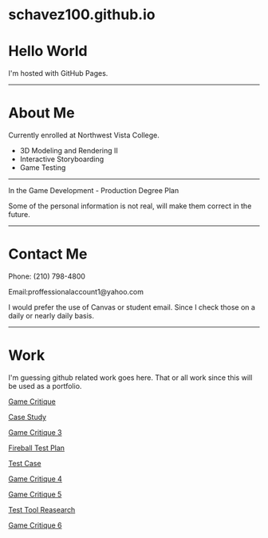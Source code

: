 # schavez100.github.io
<html>
<body>
    <h1>Hello World</h1>
    <p>I'm hosted with GitHub Pages.</p>
    <hr>
    <h1>About Me</h1>
    <p>Currently enrolled at Northwest Vista College.</p>
    <ul>
        <li>3D Modeling and Rendering II</li>
        <li>Interactive Storyboarding</li>
        <li>Game Testing</li>
    </ul>
    <hr>
    <p>In the Game Development - Production Degree Plan</p>
    <p>Some of the personal information is not real, will make them correct in the future.</p>
    <hr>
    <h1>Contact Me</h1>
    <p>Phone: (210) 798-4800</p>
    <p>Email:proffessionalaccount1@yahoo.com </p>
    <p>I would prefer the use of Canvas or student email. Since I check those on a daily or nearly daily basis.</p>
    <hr>
    <h1>Work</h1>
    <p>I'm guessing github related work goes here. That or all work since this will be used as a portfolio.</p>
    <p><a href="./Game_Critique">Game Critique</a></p>
    <p><a href="./Case_Study_Heroku">Case Study</a></p>
    <p><a href="./Game_Critique_3">Game Critique 3</a></p>
    <p><a href="./Fireball_Test_Plan">Fireball Test Plan</a></p>
    <p><a href="./Test_Case">Test Case</a></p>
    <p><a href="./Game_Critique_4">Game Critique 4</a></p>
    <p><a href="./Game_Critique_5">Game Critique 5</a></p>
    <p><a href="./Test_Tool_Research">Test Tool Reasearch</a></p>
    <p><a href="./Game_Critique_6">Game Critique 6</a></p>
    </body>
</html>

